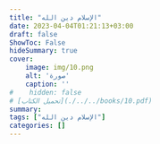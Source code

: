 ```yaml
---
title: "الإسلام دين الله"
date: 2023-04-04T01:21:13+03:00
draft: false
ShowToc: False
hideSummary: true
cover:
    image: img/10.png
    alt: 'صورة'
    caption: ''
#    hidden: false
# [تحميل الكتاب](./../../books/10.pdf)
summary: 
tags: ["الإسلام دين الله"]
categories: []
---
```




